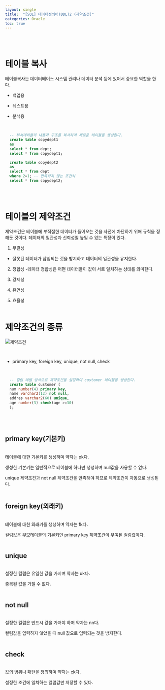 ```yaml
---
layout: single
title:  "[SQL] 데이터정의어(DDL)2 (제약조건)"
categories: Oracle
toc: true
---
```

<br/><br/>


# 테이블 복사 # 

테이블복사는 데이터베이스 시스템 관리나 데이터 분석 등에 있어서 중요한 역할을 한다.

- 백업용

- 테스트용

- 분석용
<br/>

```sql
  -- 부서테이블의 내용과 구조를 복사하여 새로운 테이블을 생성한다.
  create table copydept1
  as
  select * from dept;
  select * from copydept1;
 ```

```sql
  create table copydept2
  as
  select * from dept
  where 2=1; -- 만족하지 않는 조건식
  select * from copydept2;
```
<br/><br/>


# 테이블의 제약조건 # 

제약조건은 테이블에 부적절한 데이터가 들어오는 것을 사전에 차단하기 위해 규칙을 정해둔 것이다. 데이터의 일관성과 신뢰성일 높일 수 있는 특징이 있다. 
<br/>
1) 무결성
- 잘못된 데이터가 삽입되는 것을 방지하고 데이터의 일관성을 유지한다.

2) 정합성
-데이터 정합성은 어떤 데이터들이 값이 서로 일치하는 상태를 의미한다.

3) 강제성

4) 유연성

5) 효율성
<br/><br/>


# 제약조건의 종류 #

![제약조건](https:/images/2023-04-16-SQL_데이터의%20조작어%20(select,insert,update,delete)/외래키,기본키.png)

<br/>

- primary key, foreign key, unique, not null, check
<br/>

```sql
  -- 컬럼 레벨 방식으로 제약조건을 설정하여 customer 테이블을 생성한다.
  create table customer (
  num number(4) primary key,
  name varchar2(12) not null,
  addres varchar2(60) unique,
  age number(3) check(age >=30)
  );
```
<br/><br/>

## primary key(기본키) ##
<br/>
테이블에 대한 기본키를 생성하며 약자는 pk다.

생성한 기본키는 일반적으로 테이블에 하나만 생성하며 null값을 사용할 수 없다.

unique 제약조건과 not null 제약조건을 만족해야 하므로 제약조건이 자동으로 생성된다.
<br/><br/>

## foreign key(외래키) ##
<br/>
테이블에 대한 외래키를 생성하며 약자는 fk다.

컬럼값은 부모테이블의 기본키인 primary key 제약조건이 부여된 컬럼값이다.
<br/><br/>

## unique ##
<br/>
설정한 컬럼은 유일한 값을 가지며 약자는 uk다.

중복된 값을 가질 수 없다.
<br/><br/>

## not null ##
<br/>
설정한 컬럼은 반드시 값을 가져야 하며 약자는 nn다.

컬럼값을 입력하지 않았을 때 null 값으로 입력되는 것을 방지한다.
<br/><br/>

## check ##
<br/>
값의 범위나 패턴을 정의하며 약자는 ck다.

설정한 조건에 일치하는 컬럼값만 저장할 수 있다.